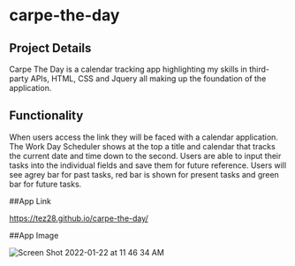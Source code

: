 # carpe-the-day

## Project Details

Carpe The Day is a calendar tracking app highlighting my skills in third-party APIs, HTML, CSS and Jquery all making up the foundation of the 
application.

## Functionality

When users access the link they will be faced with a calendar application. The Work Day Scheduler shows at the top a title and calendar that 
tracks the current date and time down to the second. Users are able to input their tasks into the individual fields and save them for future
reference. Users will see agrey bar for past tasks, red bar is shown for present tasks and green bar for future tasks.

##App Link

https://tez28.github.io/carpe-the-day/

##App Image

![Screen Shot 2022-01-22 at 11 46 34 AM](https://user-images.githubusercontent.com/92187341/150648662-f589862e-bba3-4553-97f0-4ef3b4dd4fec.png)
